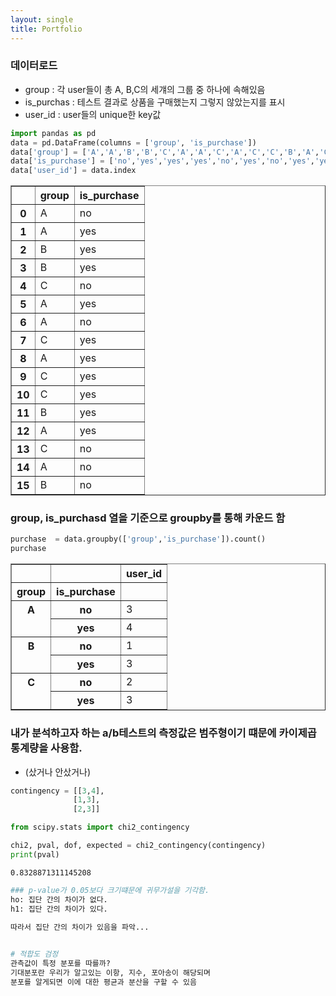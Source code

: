 ```yaml
---
layout: single
title: Portfolio
---
```



### 데이터로드

- group : 각 user들이 총 A, B,C의 세걔의 그룹 중 하나에 속해있음 
- is_purchas : 테스트 결과로 상품을 구매했는지 그렇지 않았는지를 표시 
- user_id : user들의 unique한 key값


```python
import pandas as pd
data = pd.DataFrame(columns = ['group', 'is_purchase'])
data['group'] = ['A','A','B','B','C','A','A','C','A','C','C','B','A','C','A','B']
data['is_purchase'] = ['no','yes','yes','yes','no','yes','no','yes','yes','yes','yes','yes','yes','no','no','no']
data['user_id'] = data.index
```




<div>
<style scoped>
    .dataframe tbody tr th:only-of-type {
        vertical-align: middle;
    }

    .dataframe tbody tr th {
        vertical-align: top;
    }

    .dataframe thead th {
        text-align: right;
    }
</style>
<table border="1" class="dataframe">
  <thead>
    <tr style="text-align: right;">
      <th></th>
      <th>group</th>
      <th>is_purchase</th>
    </tr>
  </thead>
  <tbody>
    <tr>
      <th>0</th>
      <td>A</td>
      <td>no</td>
    </tr>
    <tr>
      <th>1</th>
      <td>A</td>
      <td>yes</td>
    </tr>
    <tr>
      <th>2</th>
      <td>B</td>
      <td>yes</td>
    </tr>
    <tr>
      <th>3</th>
      <td>B</td>
      <td>yes</td>
    </tr>
    <tr>
      <th>4</th>
      <td>C</td>
      <td>no</td>
    </tr>
    <tr>
      <th>5</th>
      <td>A</td>
      <td>yes</td>
    </tr>
    <tr>
      <th>6</th>
      <td>A</td>
      <td>no</td>
    </tr>
    <tr>
      <th>7</th>
      <td>C</td>
      <td>yes</td>
    </tr>
    <tr>
      <th>8</th>
      <td>A</td>
      <td>yes</td>
    </tr>
    <tr>
      <th>9</th>
      <td>C</td>
      <td>yes</td>
    </tr>
    <tr>
      <th>10</th>
      <td>C</td>
      <td>yes</td>
    </tr>
    <tr>
      <th>11</th>
      <td>B</td>
      <td>yes</td>
    </tr>
    <tr>
      <th>12</th>
      <td>A</td>
      <td>yes</td>
    </tr>
    <tr>
      <th>13</th>
      <td>C</td>
      <td>no</td>
    </tr>
    <tr>
      <th>14</th>
      <td>A</td>
      <td>no</td>
    </tr>
    <tr>
      <th>15</th>
      <td>B</td>
      <td>no</td>
    </tr>
  </tbody>
</table>
</div>



### group, is_purchasd 열을 기준으로 groupby를 통해 카운드 함


```python
purchase  = data.groupby(['group','is_purchase']).count()
purchase
```




<div>
<style scoped>
    .dataframe tbody tr th:only-of-type {
        vertical-align: middle;
    }

    .dataframe tbody tr th {
        vertical-align: top;
    }

    .dataframe thead th {
        text-align: right;
    }
</style>
<table border="1" class="dataframe">
  <thead>
    <tr style="text-align: right;">
      <th></th>
      <th></th>
      <th>user_id</th>
    </tr>
    <tr>
      <th>group</th>
      <th>is_purchase</th>
      <th></th>
    </tr>
  </thead>
  <tbody>
    <tr>
      <th rowspan="2" valign="top">A</th>
      <th>no</th>
      <td>3</td>
    </tr>
    <tr>
      <th>yes</th>
      <td>4</td>
    </tr>
    <tr>
      <th rowspan="2" valign="top">B</th>
      <th>no</th>
      <td>1</td>
    </tr>
    <tr>
      <th>yes</th>
      <td>3</td>
    </tr>
    <tr>
      <th rowspan="2" valign="top">C</th>
      <th>no</th>
      <td>2</td>
    </tr>
    <tr>
      <th>yes</th>
      <td>3</td>
    </tr>
  </tbody>
</table>
</div>



### 내가 분석하고자 하는 a/b테스트의 측정값은 범주형이기 떄문에 카이제곱 통계량을 사용함.
- (샀거나 안샀거나)


```python
contingency = [[3,4],
              [1,3],
              [2,3]]

from scipy.stats import chi2_contingency

chi2, pval, dof, expected = chi2_contingency(contingency)
print(pval)
```

    0.8328871311145208



```python
### p-value가 0.05보다 크기떄문에 귀무가설을 기각함.
ho: 집단 간의 차이가 없다. 
h1: 집단 간의 차이가 있다. 
    
따라서 집단 간의 차이가 있음을 파악...
```


```python

```


```python
# 적합도 검정
관측값이 특정 분포를 따를까? 
기대분포란 우리가 알고있는 이항, 지수, 포아송이 해당되며
분포를 알게되면 이에 대한 평균과 분산을 구할 수 있음 


```
